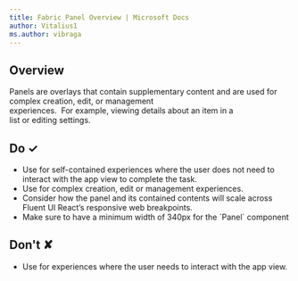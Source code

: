 ```yaml
---
title: Fabric Panel Overview | Microsoft Docs
author: Vitalius1
ms.author: vibraga
---
```


## Overview
Panels are overlays that contain supplementary content and are used for complex creation, edit, or management experiences.  For example, viewing details about an item in a list or editing settings.



## Do &#10003;
- Use for self-contained experiences where the user does not need to interact with the app view to complete the task.
- Use for complex creation, edit or management experiences.
- Consider how the panel and its contained contents will scale across Fluent UI React’s responsive web breakpoints.
- Make sure to have a minimum width of 340px for the &#x60;Panel&#x60; component


## Don't &#10008;
- Use for experiences where the user needs to interact with the app view.
